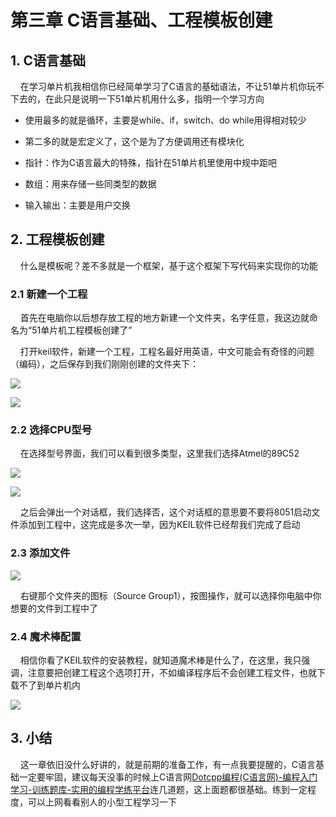 # 第三章 C语言基础、工程模板创建

## 1. C语言基础

    在学习单片机我相信你已经简单学习了C语言的基础语法，不让51单片机你玩不下去的，在此只是说明一下51单片机用什么多，指明一个学习方向

- 使用最多的就是循环，主要是while、if，switch、do while用得相对较少

- 第二多的就是宏定义了，这个是为了方便调用还有模块化

- 指针：作为C语言最大的特殊，指针在51单片机里使用中规中距吧

- 数组：用来存储一些同类型的数据

- 输入输出：主要是用户交换

## 2. 工程模板创建

    什么是模板呢？差不多就是一个框架，基于这个框架下写代码来实现你的功能

### 2.1 新建一个工程

    首先在电脑你以后想存放工程的地方新建一个文件夹，名字任意，我这边就命名为“51单片机工程模板创建了”

    打开keil软件，新建一个工程，工程名最好用英语，中文可能会有奇怪的问题（编码），之后保存到我们刚刚创建的文件夹下：

![](https://img.picgo.net/2024/05/23/-2024-05-23-213050863b5da28cca4415.png)

![](https://img.picgo.net/2024/05/23/-2024-05-23-213133dd560c23fd0ac77e.png)

### 2.2 选择CPU型号

    在选择型号界面，我们可以看到很多类型，这里我们选择Atmel的89C52

![](https://img.picgo.net/2024/05/23/-2024-05-23-2133118bca6f45bead352e.png)

![](https://img.picgo.net/2024/05/23/-2024-05-23-21420127fe4e577d42aa31.png)

    之后会弹出一个对话框，我们选择否，这个对话框的意思要不要将8051启动文件添加到工程中，这完成是多次一举，因为KEIL软件已经帮我们完成了启动

### 2.3 添加文件

![](https://img.picgo.net/2024/05/23/-2024-05-23-213640fb50dd1b41aec8a5.png)

    右键那个文件夹的图标（Source Group1），按图操作，就可以选择你电脑中你想要的文件到工程中了

### 2.4 魔术棒配置

    相信你看了KEIL软件的安装教程，就知道魔术棒是什么了，在这里，我只强调，注意要把创建工程这个选项打开，不如编译程序后不会创建工程文件，也就下载不了到单片机内

![](https://img.picgo.net/2024/05/23/-2024-05-23-2141117b511600f6e0f405.png)

## 3. 小结

    这一章依旧没什么好讲的，就是前期的准备工作，有一点我要提醒的，C语言基础一定要牢固，建议每天没事的时候上C语言网[Dotcpp编程(C语言网)-编程入门学习-训练题库-实用的编程学练平台](https://www.dotcpp.com/)连几道题，这上面题都很基础。练到一定程度，可以上网看看别人的小型工程学习一下
